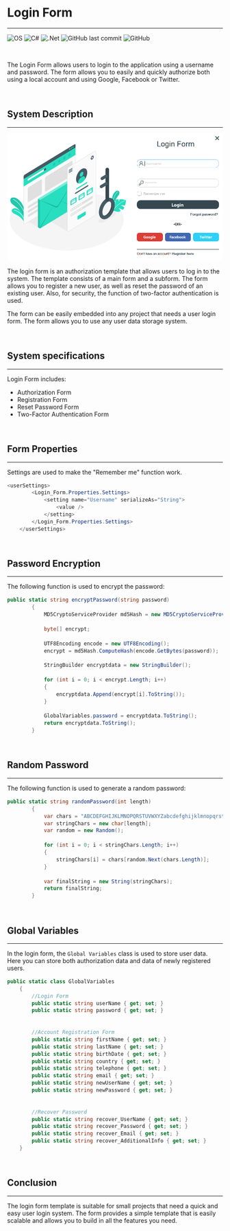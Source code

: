 # **Login Form**
---

![OS](https://img.shields.io/badge/OS-_Windows-blue) ![C#](https://img.shields.io/badge/C%23-_v7.3-yellow) ![.Net](https://img.shields.io/badge/.Net-_v4.7.2-red) ![GitHub last commit](https://img.shields.io/github/last-commit/GAGreatProgrammer/Login-Form) ![GitHub](https://img.shields.io/github/license/GAGreatProgrammer/Login-Form?color=orange)

<br/>

The Login Form allows users to login to the application using a username and password. The form allows you to easily and quickly authorize both using a local account and using Google, Facebook or Twitter.

<br/>

## System Description
---

![Login Form](https://raw.githubusercontent.com/GAGreatProgrammer/Login-Form/master/Login%20Form/Assets/Login.PNG)

The login form is an authorization template that allows users to log in to the system. The template consists of a main form and a subform. The form allows you to register a new user, as well as reset the password of an existing user. Also, for security, the function of two-factor authentication is used.

The form can be easily embedded into any project that needs a user login form. The form allows you to use any user data storage system.

<br/>


## System specifications
---

Login Form includes:

* Authorization Form
* Registration Form
* Reset Password Form
* Two-Factor Authentication Form

<br/>

## Form Properties
---

Settings are used to make the "Remember me" function work.

```csharp
<userSettings>
        <Login_Form.Properties.Settings>
            <setting name="Username" serializeAs="String">
                <value />
            </setting>
        </Login_Form.Properties.Settings>
    </userSettings>
```

<br/>

## Password Encryption
---

The following function is used to encrypt the password:

```csharp
public static string encryptPassword(string password)
        {
            MD5CryptoServiceProvider md5Hash = new MD5CryptoServiceProvider();

            byte[] encrypt;

            UTF8Encoding encode = new UTF8Encoding();
            encrypt = md5Hash.ComputeHash(encode.GetBytes(password));

            StringBuilder encryptdata = new StringBuilder();
             
            for (int i = 0; i < encrypt.Length; i++)
            {
                encryptdata.Append(encrypt[i].ToString());
            }

            GlobalVariables.password = encryptdata.ToString();
            return encryptdata.ToString();
        }
```

<br/>

## Random Password
---

The following function is used to generate a random password:

```csharp
public static string randomPassword(int length)
        {
            var chars = "ABCDEFGHIJKLMNOPQRSTUVWXYZabcdefghijklmnopqrstuvwxyz0123456789@#/.!')";
            var stringChars = new char[length];
            var random = new Random();

            for (int i = 0; i < stringChars.Length; i++)
            {
                stringChars[i] = chars[random.Next(chars.Length)];
            }

            var finalString = new String(stringChars);
            return finalString;
        }
```

<br/>

## Global Variables
---

In the login form, the `Global Variables` class is used to store user data. Here you can store both authorization data and data of newly registered users.

```csharp
public static class GlobalVariables
    {
        //Login Form
        public static string userName { get; set; }
        public static string password { get; set; }


        //Account Registration Form
        public static string firstName { get; set; }
        public static string lastName { get; set; }
        public static string birthDate { get; set; }
        public static string country { get; set; }
        public static string telephone { get; set; }
        public static string email { get; set; }
        public static string newUserName { get; set; }
        public static string newPassword { get; set; }


        //Recover Password
        public static string recover_UserName { get; set; }
        public static string recover_Password { get; set; }
        public static string recover_Email { get; set; }
        public static string recover_AdditionalInfo { get; set; }
    }
```

<br/>

## Conclusion
---
The login form template is suitable for small projects that need a quick and easy user login system. The form provides a simple template that is easily scalable and allows you to build in all the features you need.
